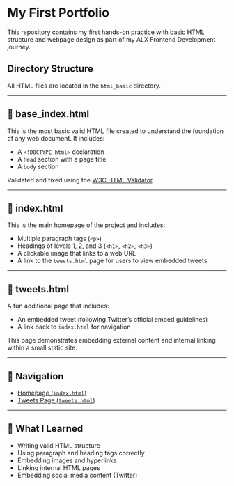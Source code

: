 # My First Portfolio

This repository contains my first hands-on practice with basic HTML structure and webpage design as part of my ALX Frontend Development journey.

## Directory Structure

All HTML files are located in the `html_basic` directory.

---

## 📄 base_index.html

This is the most basic valid HTML file created to understand the foundation of any web document. It includes:

- A `<!DOCTYPE html>` declaration
- A `head` section with a page title
- A `body` section

Validated and fixed using the [W3C HTML Validator](https://validator.w3.org/).

---

## 📄 index.html

This is the main homepage of the project and includes:

- Multiple paragraph tags (`<p>`)
- Headings of levels 1, 2, and 3 (`<h1>`, `<h2>`, `<h3>`)
- A clickable image that links to a web URL
- A link to the `tweets.html` page for users to view embedded tweets

---

## 📄 tweets.html

A fun additional page that includes:

- An embedded tweet (following Twitter’s official embed guidelines)
- A link back to `index.html` for navigation

This page demonstrates embedding external content and internal linking within a small static site.

---

## 🔗 Navigation

- [Homepage (`index.html`)](./index.html)
- [Tweets Page (`tweets.html`)](./tweets.html)

---

## 🧠 What I Learned

- Writing valid HTML structure
- Using paragraph and heading tags correctly
- Embedding images and hyperlinks
- Linking internal HTML pages
- Embedding social media content (Twitter)
